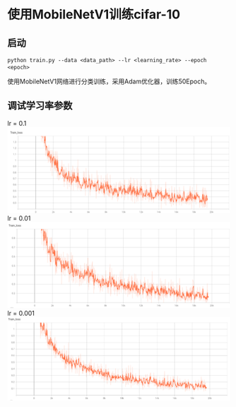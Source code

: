 # 使用MobileNetV1训练cifar-10


## 启动
```
python train.py --data <data_path> --lr <learning_rate> --epoch <epoch>
```

使用MobileNetV1网络进行分类训练，采用Adam优化器，训练50Epoch。
##  调试学习率参数
lr = 0.1
![image](IMGS/0.1/0.1.png)
lr = 0.01
![image](IMGS/0.01/0.01.png)
lr = 0.001
![image](IMGS/0.001/0.001.png)
